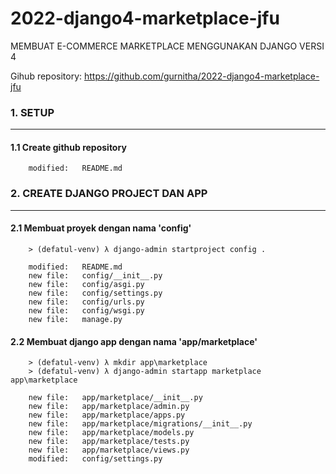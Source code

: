 # 2022-django4-marketplace-jfu
MEMBUAT E-COMMERCE MARKETPLACE MENGGUNAKAN DJANGO VERSI 4

Gihub repository: https://github.com/gurnitha/2022-django4-marketplace-jfu


### 1. SETUP
------------


#### 1.1 Create github repository

        modified:   README.md


### 2. CREATE DJANGO PROJECT DAN APP
------------------------------------


#### 2.1 Membuat proyek dengan nama 'config'

        > (defatul-venv) λ django-admin startproject config .

        modified:   README.md
        new file:   config/__init__.py
        new file:   config/asgi.py
        new file:   config/settings.py
        new file:   config/urls.py
        new file:   config/wsgi.py
        new file:   manage.py


#### 2.2 Membuat django app dengan nama 'app/marketplace'

        > (defatul-venv) λ mkdir app\marketplace
        > (defatul-venv) λ django-admin startapp marketplace app\marketplace

        new file:   app/marketplace/__init__.py
        new file:   app/marketplace/admin.py
        new file:   app/marketplace/apps.py
        new file:   app/marketplace/migrations/__init__.py
        new file:   app/marketplace/models.py
        new file:   app/marketplace/tests.py
        new file:   app/marketplace/views.py
        modified:   config/settings.py